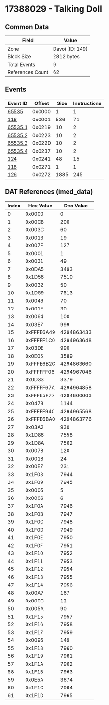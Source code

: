 # 17388029 - Talking Doll

## Common Data

| Field            | Value           |
|------------------|-----------------|
| Zone             | Davoi (ID: 149) |
| Block Size       | 2812 bytes      |
| Total Events     | 9               |
| References Count | 62              |

## Events

| Event ID                | Offset   |   Size |   Instructions |
|-------------------------|----------|--------|----------------|
| [65535](./65535.md)     | 0x0000   |      1 |              1 |
| [116](./116.md)         | 0x0001   |    536 |             71 |
| [65535.1](./65535.1.md) | 0x0219   |     10 |              2 |
| [65535.2](./65535.2.md) | 0x0223   |     10 |              2 |
| [65535.3](./65535.3.md) | 0x022D   |     10 |              2 |
| [65535.4](./65535.4.md) | 0x0237   |     10 |              2 |
| [124](./124.md)         | 0x0241   |     48 |             15 |
| [118](./118.md)         | 0x0271   |      1 |              1 |
| [126](./126.md)         | 0x0272   |   1885 |            245 |

## DAT References (imed_data)

|   Index | Hex Value   |   Dec Value |
|---------|-------------|-------------|
|       0 | 0x0000      |           0 |
|       1 | 0x00C8      |         200 |
|       2 | 0x003C      |          60 |
|       3 | 0x0013      |          19 |
|       4 | 0x007F      |         127 |
|       5 | 0x0001      |           1 |
|       6 | 0x0031      |          49 |
|       7 | 0x0DA5      |        3493 |
|       8 | 0x1D56      |        7510 |
|       9 | 0x0032      |          50 |
|      10 | 0x1D59      |        7513 |
|      11 | 0x0046      |          70 |
|      12 | 0x001E      |          30 |
|      13 | 0x0064      |         100 |
|      14 | 0x03E7      |         999 |
|      15 | 0xFFFE6A49  |  4294863433 |
|      16 | 0xFFFFF1C0  |  4294963648 |
|      17 | 0x03DE      |         990 |
|      18 | 0x0E05      |        3589 |
|      19 | 0xFFFE6B2C  |  4294863660 |
|      20 | 0xFFFFFF06  |  4294967046 |
|      21 | 0x0D33      |        3379 |
|      22 | 0xFFFFF67A  |  4294964858 |
|      23 | 0xFFFE5F77  |  4294860663 |
|      24 | 0x0478      |        1144 |
|      25 | 0xFFFFF940  |  4294965568 |
|      26 | 0xFFFE6BA0  |  4294863776 |
|      27 | 0x03A2      |         930 |
|      28 | 0x1D86      |        7558 |
|      29 | 0x1D8A      |        7562 |
|      30 | 0x0078      |         120 |
|      31 | 0x0018      |          24 |
|      32 | 0x00E7      |         231 |
|      33 | 0x1F08      |        7944 |
|      34 | 0x1F09      |        7945 |
|      35 | 0x0005      |           5 |
|      36 | 0x0006      |           6 |
|      37 | 0x1F0A      |        7946 |
|      38 | 0x1F0B      |        7947 |
|      39 | 0x1F0C      |        7948 |
|      40 | 0x1F0D      |        7949 |
|      41 | 0x1F0E      |        7950 |
|      42 | 0x1F0F      |        7951 |
|      43 | 0x1F10      |        7952 |
|      44 | 0x1F11      |        7953 |
|      45 | 0x1F12      |        7954 |
|      46 | 0x1F13      |        7955 |
|      47 | 0x1F14      |        7956 |
|      48 | 0x00A7      |         167 |
|      49 | 0x000C      |          12 |
|      50 | 0x005A      |          90 |
|      51 | 0x1F15      |        7957 |
|      52 | 0x1F16      |        7958 |
|      53 | 0x1F17      |        7959 |
|      54 | 0x0095      |         149 |
|      55 | 0x1F18      |        7960 |
|      56 | 0x1F19      |        7961 |
|      57 | 0x1F1A      |        7962 |
|      58 | 0x1F1B      |        7963 |
|      59 | 0x0E5A      |        3674 |
|      60 | 0x1F1C      |        7964 |
|      61 | 0x1F1D      |        7965 |
